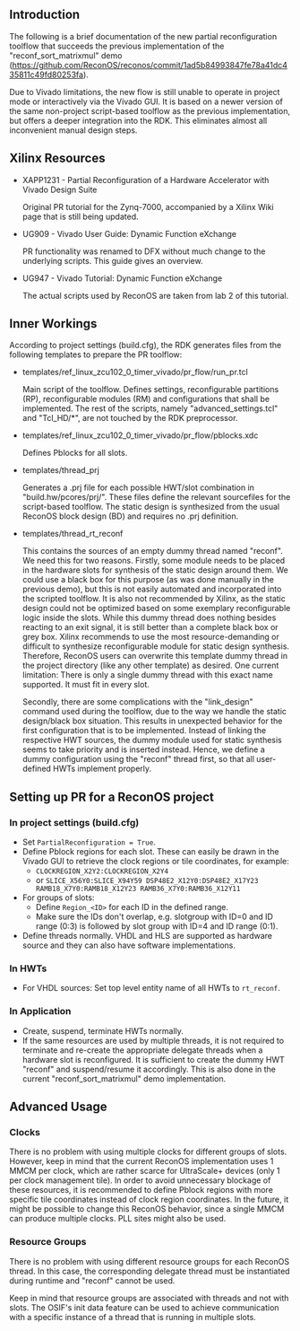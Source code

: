 ## Introduction
The following is a brief documentation of the new partial reconfiguration toolflow that succeeds the previous implementation of the "reconf_sort_matrixmul" demo (https://github.com/ReconOS/reconos/commit/1ad5b84993847fe78a41dc435811c49fd80253fa).

Due to Vivado limitations, the new flow is still unable to operate in project mode or interactively via the Vivado GUI. It is based on a newer version of the same non-project script-based toolflow as the previous implementation, but offers a deeper integration into the RDK. This eliminates almost all inconvenient manual design steps.

## Xilinx Resources
* XAPP1231 - Partial Reconfiguration of a Hardware Accelerator with Vivado Design Suite

  Original PR tutorial for the Zynq-7000, accompanied by a Xilinx Wiki page that is still being updated.

* UG909 - Vivado User Guide: Dynamic Function eXchange

  PR functionality was renamed to DFX without much change to the underlying scripts. This guide gives an overview.

* UG947 - Vivado Tutorial: Dynamic Function eXchange

  The actual scripts used by ReconOS are taken from lab 2 of this tutorial.

## Inner Workings
According to project settings (build.cfg), the RDK generates files from the following templates to prepare the PR toolflow:

* templates/ref_linux_zcu102_0_timer_vivado/pr_flow/run_pr.tcl

    Main script of the toolflow. Defines settings, reconfigurable partitions (RP), reconfigurable modules (RM) and configurations that shall be implemented. The rest of the scripts, namely "advanced_settings.tcl" and "Tcl_HD/*", are not touched by the RDK preprocessor.

* templates/ref_linux_zcu102_0_timer_vivado/pr_flow/pblocks.xdc

    Defines Pblocks for all slots.

* templates/thread_prj

    Generates a .prj file for each possible HWT/slot combination in "build.hw/pcores/prj/". These files define the relevant sourcefiles for the script-based toolflow. The static design is synthesized from the usual ReconOS block design (BD) and requires no .prj definition.

* templates/thread_rt_reconf

    This contains the sources of an empty dummy thread named "reconf". We need this for two reasons. Firstly, some module needs to be placed in the hardware slots for synthesis of the static design around them. We could use a black box for this purpose (as was done manually in the previous demo), but this is not easily automated and incorporated into the scripted toolflow. It is also not recommended by Xilinx, as the static design could not be optimized based on some exemplary reconfigurable logic inside the slots. While this dummy thread does nothing besides reacting to an exit signal, it is still better than a complete black box or grey box. Xilinx recommends to use the most resource-demanding or difficult to synthesize reconfigurable module for static design synthesis. Therefore, ReconOS users can overwrite this template dummy thread in the project directory (like any other template) as desired. One current limitation: There is only a single dummy thread with this exact name supported. It must fit in every slot.

    Secondly, there are some complications with the "link_design" command used during the toolflow, due to the way we handle the static design/black box situation. This results in unexpected behavior for the first configuration that is to be implemented. Instead of linking the respective HWT sources, the dummy module used for static synthesis seems to take priority and is inserted instead. Hence, we define a dummy configuration using the "reconf" thread first, so that all user-defined HWTs implement properly.

## Setting up PR for a ReconOS project

### In project settings (build.cfg)

* Set `PartialReconfiguration = True`.
* Define Pblock regions for each slot. These can easily be drawn in the Vivado GUI to retrieve the clock regions or tile coordinates, for example:
    * `CLOCKREGION_X2Y2:CLOCKREGION_X2Y4`
    * or `SLICE_X56Y0:SLICE_X94Y59 DSP48E2_X12Y0:DSP48E2_X17Y23 RAMB18_X7Y0:RAMB18_X12Y23 RAMB36_X7Y0:RAMB36_X12Y11`
* For groups of slots:
  * Define `Region_<ID>` for each ID in the defined range.
  * Make sure the IDs don't overlap, e.g. slotgroup with ID=0 and ID range (0:3) is followed by slot group with ID=4 and ID range (0:1).
* Define threads normally. VHDL and HLS are supported as hardware source and they can also have software implementations.

### In HWTs
* For VHDL sources: Set top level entity name of all HWTs to `rt_reconf`.

### In Application
* Create, suspend, terminate HWTs normally.
* If the same resources are used by multiple threads, it is not required to terminate and re-create the appropriate delegate threads when a hardware slot is reconfigured. It is sufficient to create the dummy HWT "reconf" and suspend/resume it accordingly. This is also done in the current "reconf_sort_matrixmul" demo implementation.

## Advanced Usage

### Clocks
There is no problem with using multiple clocks for different groups of slots. However, keep in mind that the current ReconOS implementation uses 1 MMCM per clock, which are rather scarce for UltraScale+ devices (only 1 per clock management tile). In order to avoid unnecessary blockage of these resources, it is recommended to define Pblock regions with more specific tile coordinates instead of clock region coordinates. In the future, it might be possible to change this ReconOS behavior, since a single MMCM can produce multiple clocks. PLL sites might also be used.
  
### Resource Groups
There is no problem with using different resource groups for each ReconOS thread. In this case, the corresponding delegate thread must be instantiated during runtime and "reconf" cannot be used.

Keep in mind that resource groups are associated with threads and not with slots. The OSIF's init data feature can be used to achieve communication with a specific instance of a thread that is running in multiple slots.
